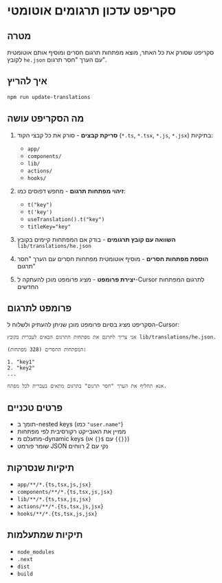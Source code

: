 # סקריפט עדכון תרגומים אוטומטי

## מטרה
סקריפט שסורק את כל האתר, מוצא מפתחות תרגום חסרים ומוסיף אותם אוטומטית לקובץ `he.json` עם הערך "חסר תרגום".

## איך להריץ

```bash
npm run update-translations
```

## מה הסקריפט עושה

1. **סריקת קבצים** - סורק את כל קבצי הקוד (`*.ts`, `*.tsx`, `*.js`, `*.jsx`) בתיקיות:
   - `app/`
   - `components/`
   - `lib/`
   - `actions/`
   - `hooks/`

2. **זיהוי מפתחות תרגום** - מחפש דפוסים כמו:
   - `t("key")`
   - `t('key')`
   - `useTranslation().t("key")`
   - `titleKey="key"`

3. **השוואה עם קובץ תרגומים** - בודק אם המפתחות קיימים בקובץ `lib/translations/he.json`

4. **הוספת מפתחות חסרים** - מוסיף אוטומטית מפתחות חסרים עם הערך "חסר תרגום"

5. **יצירת פרומפט** - מציג פרומפט מוכן להעתקה ל-Cursor לתרגום המפתחות החדשים

## פרומפט לתרגום

הסקריפט מציג בסיום פרומפט מוכן שניתן להעתיק ולשלוח ל-Cursor:

```
אני צריך לתרגם את מפתחות התרגום הבאים לעברית בקובץ lib/translations/he.json.

המפתחות החסרים (328 מפתחות):

1. "key1"
2. "key2"
...

אנא תחליף את הערך "חסר תרגום" בתרגום מתאים בעברית לכל מפתח.
```

## פרטים טכניים

- תומך ב-nested keys (כמו `"user.name"`)
- ממיין את האובייקט רקורסיבית לפי מפתחות
- מתעלם מ-dynamic keys (עם `${}` או `{{}}`)
- שומר פורמט JSON נקי עם 2 רווחים

## תיקיות שנסרקות

- `app/**/*.{ts,tsx,js,jsx}`
- `components/**/*.{ts,tsx,js,jsx}`
- `lib/**/*.{ts,tsx,js,jsx}`
- `actions/**/*.{ts,tsx,js,jsx}`
- `hooks/**/*.{ts,tsx,js,jsx}`

## תיקיות שמתעלמות

- `node_modules`
- `.next`
- `dist`
- `build` 